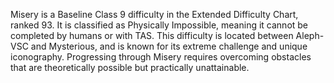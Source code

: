 Misery is a Baseline Class 9 difficulty in the Extended Difficulty Chart, ranked 93. It is classified as Physically Impossible, meaning it cannot be completed by humans or with TAS. This difficulty is located between Aleph-VSC and Mysterious, and is known for its extreme challenge and unique iconography. Progressing through Misery requires overcoming obstacles that are theoretically possible but practically unattainable.
